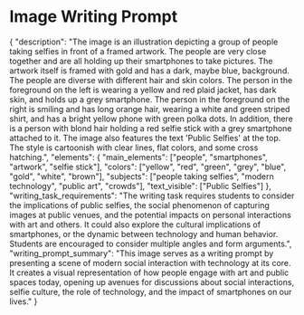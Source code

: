# Image Writing Prompt

{
  "description": "The image is an illustration depicting a group of people taking selfies in front of a framed artwork. The people are very close together and are all holding up their smartphones to take pictures. The artwork itself is framed with gold and has a dark, maybe blue, background. The people are diverse with different hair and skin colors. The person in the foreground on the left is wearing a yellow and red plaid jacket, has dark skin, and holds up a grey smartphone. The person in the foreground on the right is smiling and has long orange hair, wearing a white and green striped shirt, and has a bright yellow phone with green polka dots. In addition, there is a person with blond hair holding a red selfie stick with a grey smartphone attached to it. The image also features the text 'Public Selfies' at the top. The style is cartoonish with clear lines, flat colors, and some cross hatching.",
  "elements": {
    "main_elements": ["people", "smartphones", "artwork", "selfie stick"],
    "colors": ["yellow", "red", "green", "grey", "blue", "gold", "white", "brown"],
    "subjects": ["people taking selfies", "modern technology", "public art", "crowds"],
    "text_visible": ["Public Selfies"]
  },
    "writing_task_requirements": "The writing task requires students to consider the implications of public selfies, the social phenomenon of capturing images at public venues, and the potential impacts on personal interactions with art and others. It could also explore the cultural implications of smartphones, or the dynamic between technology and human behavior. Students are encouraged to consider multiple angles and form arguments.",
    "writing_prompt_summary": "This image serves as a writing prompt by presenting a scene of modern social interaction with technology at its core. It creates a visual representation of how people engage with art and public spaces today, opening up avenues for discussions about social interactions, selfie culture, the role of technology, and the impact of smartphones on our lives."
}